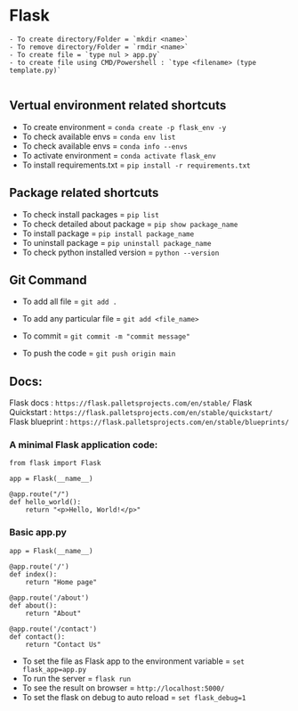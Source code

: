 # Flask

```CMD
- To create directory/Folder = `mkdir <name>`
- To remove directory/Folder = `rmdir <name>`
- To create file = `type nul > app.py`
- to create file using CMD/Powershell : `type <filename> (type template.py)`


```

## Vertual environment related shortcuts

- To create environment = `conda create -p flask_env -y`
- To check available envs = `conda env list`
- To check available envs = `conda info --envs`
- To activate environment = `conda activate flask_env`
- To install requirements.txt = `pip install -r requirements.txt`

## Package related shortcuts

- To check install packages = `pip list`
- To check detailed about package = `pip show package_name`
- To install package = `pip install package_name`
- To uninstall package = `pip uninstall package_name`
- To check python installed version = `python --version`


## Git Command

- To add all file = `git add .`

- To add any particular file = `git add <file_name>`

- To commit = `git commit -m "commit message"`

- To push the code = `git push origin main`

## Docs:

Flask docs : `https://flask.palletsprojects.com/en/stable/`
Flask Quickstart : `https://flask.palletsprojects.com/en/stable/quickstart/`
Flask blueprint : `https://flask.palletsprojects.com/en/stable/blueprints/`


### A minimal Flask application code:

```flask
from flask import Flask

app = Flask(__name__)

@app.route("/")
def hello_world():
    return "<p>Hello, World!</p>"
```

### Basic app.py

```
app = Flask(__name__)

@app.route('/')
def index():
    return "Home page"

@app.route('/about')
def about():
    return "About"

@app.route('/contact')
def contact():
    return "Contact Us"
```


- To set the file as Flask app to the environment variable = `set flask_app=app.py`
- To run the server = `flask run`
- To see the result on browser = `http://localhost:5000/`
- To set the flask on debug to auto reload = `set flask_debug=1`
